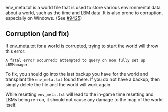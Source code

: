 env_meta.txt is a world file that is used to store various environmental data about a world, such as the time and LBM data. It is also prone to corruption, especially on Windows. (See [#9425](https://github.com/minetest/minetest/issues/9425))

## Corruption (and fix)
If env_meta.txt for a world is corrupted, trying to start the world will throw this error:

```
A fatal error occurred: attempted to query on non fully set up LBMManager
```

To fix, you should go into the last backup you have for the world and transplant the `env_meta.txt` found there. If you do not have a backup, then simply delete the file and the world will work again.

While resetting `env_meta.txt` will lead to the in-game time resetting and LBMs being re-run, it should not cause any damage to the map of the world itself.